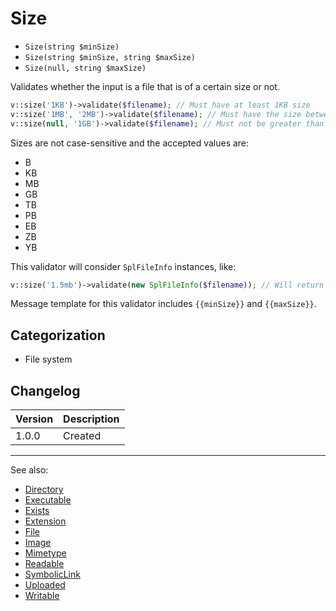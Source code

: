 # Size

- `Size(string $minSize)`
- `Size(string $minSize, string $maxSize)`
- `Size(null, string $maxSize)`

Validates whether the input is a file that is of a certain size or not.

```php
v::size('1KB')->validate($filename); // Must have at least 1KB size
v::size('1MB', '2MB')->validate($filename); // Must have the size between 1MB and 2MB
v::size(null, '1GB')->validate($filename); // Must not be greater than 1GB
```

Sizes are not case-sensitive and the accepted values are:

- B
- KB
- MB
- GB
- TB
- PB
- EB
- ZB
- YB

This validator will consider `SplFileInfo` instances, like:

```php
v::size('1.5mb')->validate(new SplFileInfo($filename)); // Will return true or false
```

Message template for this validator includes `{{minSize}}` and `{{maxSize}}`.

## Categorization

- File system

## Changelog

Version | Description
--------|-------------
  1.0.0 | Created

***
See also:

- [Directory](Directory.md)
- [Executable](Executable.md)
- [Exists](Exists.md)
- [Extension](Extension.md)
- [File](File.md)
- [Image](Image.md)
- [Mimetype](Mimetype.md)
- [Readable](Readable.md)
- [SymbolicLink](SymbolicLink.md)
- [Uploaded](Uploaded.md)
- [Writable](Writable.md)
